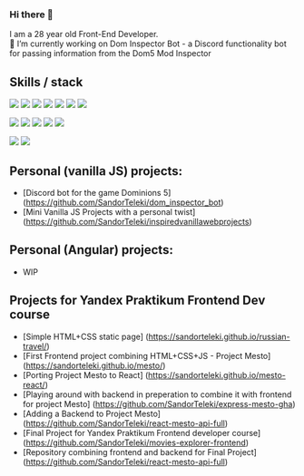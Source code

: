### Hi there 👋

I am a 28 year old Front-End Developer.  
🔭 I’m currently working on Dom Inspector Bot - a Discord functionality bot for passing information from the Dom5 Mod Inspector

## Skills / stack

![](https://img.shields.io/badge/React.js-informational?style=flat&logo=React&logoColor=blue&color=yellow)
![](https://img.shields.io/badge/Redux-informational?style=flat&logo=Redux&logoColor=purple&color=yellow)
![](https://img.shields.io/badge/Angular-informational?style=flat&logo=Angular&logoColor=purple&color=yellow)
![](https://img.shields.io/badge/JavaScript-informational?style=flat&logo=JavaScript&logoColor=white&color=yellow)
![](https://img.shields.io/badge/TypeScript-informational?style=flat&logo=TypeScript&logoColor=white&color=yellow)
![](https://img.shields.io/badge/HTML5-informational?style=flat&logo=HTML5&logoColor=white&color=yellow)
![](https://img.shields.io/badge/CSS3-informational?style=flat&logo=CSS3&logoColor=white&color=yellow)

![](https://img.shields.io/badge/Git-informational?style=flat&logo=Git&logoColor=orange&color=yellow)
![](https://img.shields.io/badge/Webpack-informational?style=flat&logo=Webpack&logoColor=blue&color=yellow)
![](https://img.shields.io/badge/Figma-informational?style=flat&logo=Figma&logoColor=white&color=yellow)
![](https://img.shields.io/badge/MongoDB-informational?style=flat&logo=MongoDB&logoColor=green&color=yellow)
![](https://img.shields.io/badge/node.js-informational?style=flat&logo=node.js&logoColor=green&color=yellow)

![](https://img.shields.io/badge/BEM-informational?style=flat&logo=BEM&logoColor=white&color=green)
![](https://img.shields.io/badge/ES6-informational?style=flat&logo=JavaScript&logoColor=white&color=green)

## Personal (vanilla JS) projects: 
- [Discord bot for the game Dominions 5] (https://github.com/SandorTeleki/dom_inspector_bot)
- [Mini Vanilla JS Projects with a personal twist] (https://github.com/SandorTeleki/inspiredvanillawebprojects)

## Personal (Angular) projects:
- WIP
  
## Projects for Yandex Praktikum Frontend Dev course
- [Simple HTML+CSS static page] (https://sandorteleki.github.io/russian-travel/)
- [First Frontend project combining HTML+CSS+JS - Project Mesto] (https://sandorteleki.github.io/mesto/)
- [Porting Project Mesto to React] (https://sandorteleki.github.io/mesto-react/)
- [Playing around with backend in preperation to combine it with frontend for project Mesto] (https://github.com/SandorTeleki/express-mesto-gha)
- [Adding a Backend to Project Mesto] (https://github.com/SandorTeleki/react-mesto-api-full)
- [Final Project for Yandex Praktikum Frontend developer course] (https://github.com/SandorTeleki/movies-explorer-frontend)
- [Repository combining frontend and backend for Final Project] (https://github.com/SandorTeleki/react-mesto-api-full)




